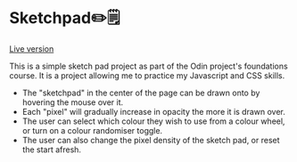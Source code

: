 # Sketchpad✏️🗒
[Live version](https://kopfkinos.github.io/sketch-pad/)

This is a simple sketch pad project as part of the Odin project's foundations course. 
It is a project allowing me to practice my Javascript and CSS skills. 

- The "sketchpad" in the center of the page can be drawn onto by hovering the mouse over it. 
- Each "pixel" will gradually increase in opacity the more it is drawn over. 
- The user can select which colour they wish to use from a colour wheel, or turn on a colour randomiser toggle.
- The user can also change the pixel density of the sketch pad, or reset the start afresh. 
